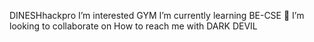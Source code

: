 DINESHhackpro
  I’m interested GYM
I’m currently learning BE-CSE
  💞️ I’m looking to collaborate on      How to reach me with DARK DEVIL

<!---
DINESHhackpro/DINESHhackpro is a ✨ special ✨ repository because its `README.md` (this file) appears on your GitHub profile.
You can click the Preview link to take a look at your changes.
BE A HORD WORKER....

